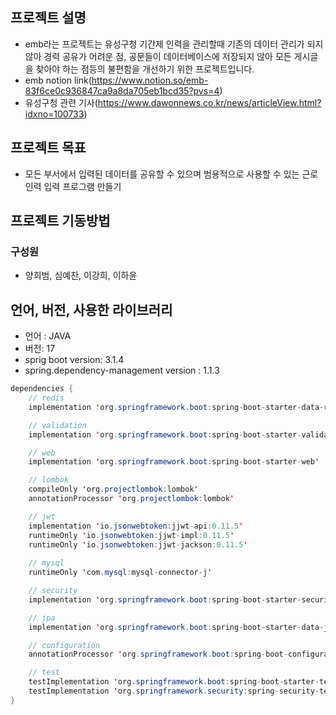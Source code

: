 ## 프로젝트 설명

- emb라는 프로젝트는 유성구청 기간제 인력을 관리할때 기존의 데이터 관리가 되지 않아 경력 공유가 어려운 점, 공문들이 데이터베이스에 저장되지 않아 모든 게시글을 찾아야 하는 점등의 불편함을 개선하기 위한 프로젝트입니다. 
- emb notion link(https://www.notion.so/emb-83f6ce0c936847ca9a8da705eb1bcd35?pvs=4)
- 유성구청 관련 기사(https://www.dawonnews.co.kr/news/articleView.html?idxno=100733)

## 프로젝트 목표

- 모든 부서에서  입력된 데이터를 공유할 수 있으며 범용적으로 사용할 수 있는 근로 인력 입력 프로그램 만들기

## 프로젝트 기동방법

### 구성원

- 양희범, 심예찬,  이강희, 이하윤

## 언어, 버전, 사용한 라이브러리

- 언어 : JAVA 
- 버전: 17
- sprig boot version: 3.1.4
- spring.dependency-management version : 1.1.3

```java
dependencies {
	// redis
	implementation 'org.springframework.boot:spring-boot-starter-data-redis'

	// validation
	implementation 'org.springframework.boot:spring-boot-starter-validation'

	// web
	implementation 'org.springframework.boot:spring-boot-starter-web'

	// lombok
	compileOnly 'org.projectlombok:lombok'
	annotationProcessor 'org.projectlombok:lombok'

	// jwt
	implementation 'io.jsonwebtoken:jjwt-api:0.11.5' 
	runtimeOnly 'io.jsonwebtoken:jjwt-impl:0.11.5' 
	runtimeOnly 'io.jsonwebtoken:jjwt-jackson:0.11.5'
	
	// mysql
	runtimeOnly 'com.mysql:mysql-connector-j'

	// security
	implementation 'org.springframework.boot:spring-boot-starter-security'

	// jpa
	implementation 'org.springframework.boot:spring-boot-starter-data-jpa'

	// configuration
	annotationProcessor 'org.springframework.boot:spring-boot-configuration-processor'

	// test
	testImplementation 'org.springframework.boot:spring-boot-starter-test'
	testImplementation 'org.springframework.security:spring-security-test'
}
```
